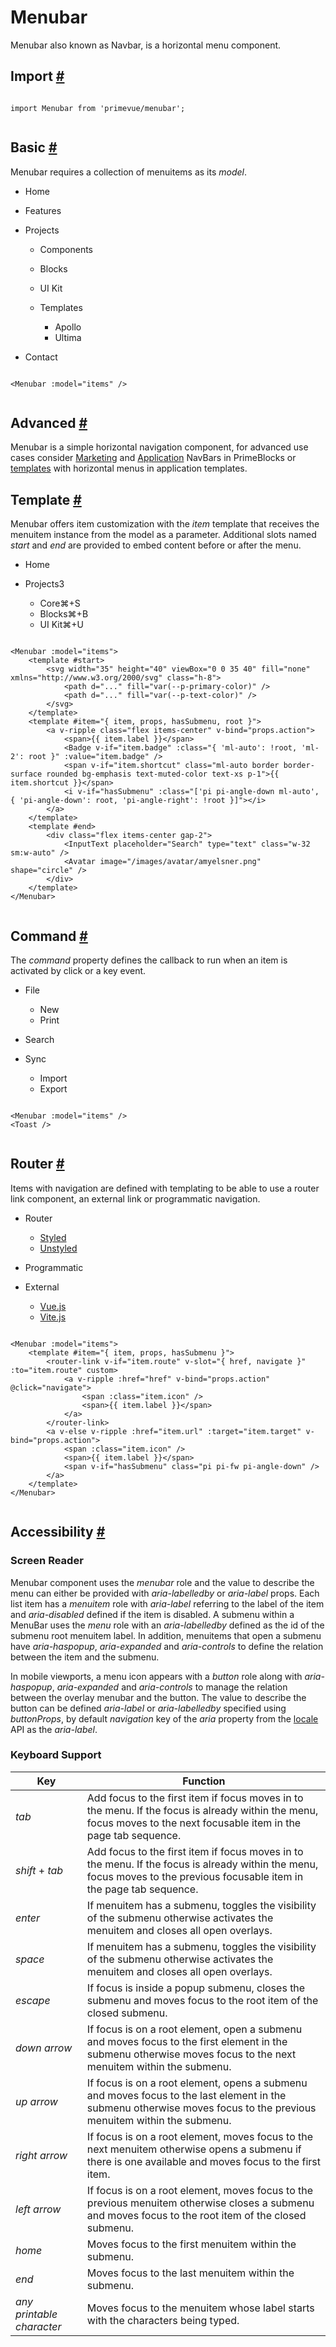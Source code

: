 # Menubar

Menubar also known as Navbar, is a horizontal menu component.

## Import [#](https://primevue.org/menubar/#import)

```

import Menubar from 'primevue/menubar';


```

## Basic [#](https://primevue.org/menubar/#basic)

Menubar requires a collection of menuitems as its *model*.

* Home
* Features
* Projects

  + Components
  + Blocks
  + UI Kit
  + Templates

    - Apollo
    - Ultima
* Contact

```

<Menubar :model="items" />


```

## Advanced [#](https://primevue.org/menubar/#advanced)

Menubar is a simple horizontal navigation component, for advanced use cases consider [Marketing](https://primeblocks.org/marketing/navbar) and [Application](https://primeblocks.org/application/navbar) NavBars in PrimeBlocks or [templates](https://primevue.org/templates) with horizontal menus in application templates.

## Template [#](https://primevue.org/menubar/#template)

Menubar offers item customization with the *item* template that receives the menuitem instance from the model as a parameter. Additional slots named *start* and *end* are provided to embed content before or after the menu.

* Home
* Projects3

  + Core⌘+S
  + Blocks⌘+B
  + UI Kit⌘+U

```

<Menubar :model="items">
    <template #start>
        <svg width="35" height="40" viewBox="0 0 35 40" fill="none" xmlns="http://www.w3.org/2000/svg" class="h-8">
            <path d="..." fill="var(--p-primary-color)" />
            <path d="..." fill="var(--p-text-color)" />
        </svg>
    </template>
    <template #item="{ item, props, hasSubmenu, root }">
        <a v-ripple class="flex items-center" v-bind="props.action">
            <span>{{ item.label }}</span>
            <Badge v-if="item.badge" :class="{ 'ml-auto': !root, 'ml-2': root }" :value="item.badge" />
            <span v-if="item.shortcut" class="ml-auto border border-surface rounded bg-emphasis text-muted-color text-xs p-1">{{ item.shortcut }}</span>
            <i v-if="hasSubmenu" :class="['pi pi-angle-down ml-auto', { 'pi-angle-down': root, 'pi-angle-right': !root }]"></i>
        </a>
    </template>
    <template #end>
        <div class="flex items-center gap-2">
            <InputText placeholder="Search" type="text" class="w-32 sm:w-auto" />
            <Avatar image="/images/avatar/amyelsner.png" shape="circle" />
        </div>
    </template>
</Menubar>


```

## Command [#](https://primevue.org/menubar/#command)

The *command* property defines the callback to run when an item is activated by click or a key event.

* File

  + New
  + Print
* Search
* Sync

  + Import
  + Export

```

<Menubar :model="items" />
<Toast />


```

## Router [#](https://primevue.org/menubar/#router)

Items with navigation are defined with templating to be able to use a router link component, an external link or programmatic navigation.

* Router

  + [Styled](https://primevue.org/theming/styled)
  + [Unstyled](https://primevue.org/theming/unstyled)
* Programmatic
* External

  + [Vue.js](https://vuejs.org/)
  + [Vite.js](https://vitejs.dev/)

```

<Menubar :model="items">
    <template #item="{ item, props, hasSubmenu }">
        <router-link v-if="item.route" v-slot="{ href, navigate }" :to="item.route" custom>
            <a v-ripple :href="href" v-bind="props.action" @click="navigate">
                <span :class="item.icon" />
                <span>{{ item.label }}</span>
            </a>
        </router-link>
        <a v-else v-ripple :href="item.url" :target="item.target" v-bind="props.action">
            <span :class="item.icon" />
            <span>{{ item.label }}</span>
            <span v-if="hasSubmenu" class="pi pi-fw pi-angle-down" />
        </a>
    </template>
</Menubar>


```

## Accessibility [#](https://primevue.org/menubar/#accessibility)

### Screen Reader

Menubar component uses the *menubar* role and the value to describe the menu can either be provided with *aria-labelledby* or *aria-label* props. Each list item has a *menuitem* role with *aria-label* referring to the label of the item and *aria-disabled* defined if the item is disabled. A submenu within a MenuBar uses the *menu* role with an *aria-labelledby* defined as the id of the submenu root menuitem label. In addition, menuitems that open a submenu have *aria-haspopup*, *aria-expanded* and *aria-controls* to define the relation between the item and the submenu.

In mobile viewports, a menu icon appears with a *button* role along with *aria-haspopup*, *aria-expanded* and *aria-controls* to manage the relation between the overlay menubar and the button. The value to describe the button can be defined *aria-label* or *aria-labelledby* specified using *buttonProps*, by default *navigation* key of the *aria* property from the [locale](https://primevue.org/configuration/#locale) API as the *aria-label*.

### Keyboard Support

| Key | Function |
| --- | --- |
| *tab* | Add focus to the first item if focus moves in to the menu. If the focus is already within the menu, focus moves to the next focusable item in the page tab sequence. |
| *shift* + *tab* | Add focus to the first item if focus moves in to the menu. If the focus is already within the menu, focus moves to the previous focusable item in the page tab sequence. |
| *enter* | If menuitem has a submenu, toggles the visibility of the submenu otherwise activates the menuitem and closes all open overlays. |
| *space* | If menuitem has a submenu, toggles the visibility of the submenu otherwise activates the menuitem and closes all open overlays. |
| *escape* | If focus is inside a popup submenu, closes the submenu and moves focus to the root item of the closed submenu. |
| *down arrow* | If focus is on a root element, open a submenu and moves focus to the first element in the submenu otherwise moves focus to the next menuitem within the submenu. |
| *up arrow* | If focus is on a root element, opens a submenu and moves focus to the last element in the submenu otherwise moves focus to the previous menuitem within the submenu. |
| *right arrow* | If focus is on a root element, moves focus to the next menuitem otherwise opens a submenu if there is one available and moves focus to the first item. |
| *left arrow* | If focus is on a root element, moves focus to the previous menuitem otherwise closes a submenu and moves focus to the root item of the closed submenu. |
| *home* | Moves focus to the first menuitem within the submenu. |
| *end* | Moves focus to the last menuitem within the submenu. |
| *any printable character* | Moves focus to the menuitem whose label starts with the characters being typed. |
